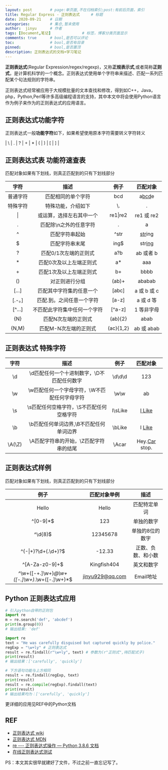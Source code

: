 ```yaml
---
layout: post        # page:单页面,不在归档索引;post:有前后页面，索引
title: Regular Express - 正则表达式     # 标题
date: 2020-09-21    # 日期
categories:         # 集合,暂未使用
author:  jinyu      # 作者
tags: [Document,笔记]              # 标签，博客分类页面显示
comments: true      # bool,是否可以评论
toc:                # bool,是否有目录
pinned:             # bool,是否置顶
description: 正则表达式的文档+学习笔记
---
```


**正则表达式**(Regular Expression/regex/regexp)，又称**正规表示式**,或者简称**正则式**，是计算机科学的一个概念。正则表达式使用单个字符串来描述、匹配一系列匹配某个句法规则的字符串。

<!-- more -->

正则表达式经常被应用于大规模批量的文本查找和修改，得到如C++，Java，php，Python,Perl等许多高级编程语言的支持，其中本文中将会使用Python语言作为例子来作为的正则表达式的应用语言。

## 正则表达式功能字符

正则表达式一般**功能字符**如下，如果希望使用原本字符需要转义字符转义

| \\ | . | ? | + | * | ( | ) | [ | ] | 

## 正则表达式表 功能符速查表

匹配对象如果有下划线，则真正匹配到的只有下划线部分

| 字符 | 描述 | 例子 | 匹配对象 |
| :-: | :-: | :-: | :-: |
| 普通字符 | 匹配相同的单个字符 | bcd | a<u>bcd</u>e |
| 特殊字符 | 特殊功能，介绍如下 | \\. | . |
| \| | 或运算，选择左右其中一个 | re1\|re2 | re1 或 re2 |
| \. | 匹配除\n之外的任意字符 | \. | a |
| ^ | 匹配字符串起始 | ^str | <u>str</u>ing |
| $ | 匹配字符串末尾 | ing$ | str<u>ing</u> |
| ? | 匹配0/1次左端的正则式 | a?b | ab 或者 b |
| * | 匹配0次及以上左端正则式 | a* | aaa |
| + | 匹配1次及以上左端正则式 | b+ | bbbb |
| () | 对正则进行分组 | (ab)+ | ababab |
| [...] | 匹配其中字符集的任意一个 | [abc] | a 或 b 或 c |
| [.-。] | 匹配.到。之间任意一个字符 | [a-z] | a 或 d 等 |
| [^...] | 不匹配此字符集中任何一个字符 | [^a-z] | 1 等非字母 |
| {N} | 匹配N次左端的正则式	 | (ab){2} | abab |
| {N,M} | 匹配M-N次左端的正则式 | (ac){1,2} | ab 或 abab |

## 正则表达式 特殊字符

| 字符 | 描述 | 例子 | 匹配对象 |
| :-: | :-: | :-: | :-: |
| \d | \d匹配任何一个十进制数字，\D不匹配任何数字 | \d\d\d | 123 |
| \w | \w匹配任何一个字母字符，\W不匹配任何字母字符 | \w\w | ab |
| \s | \s匹配任何空格字符，\S不匹配任何空格字符 | I\sLike | <u>I Like</u> |
| \b | \b匹配任何单词边界,\B不匹配任何单词边界 | \bLike | I <u>Like</u> |
| \A(\Z) | \A匹配字符串的开始，\Z匹配字符串的结尾 | \Acar | Hey.<u>Car</u> stop. |

## 正则表达式样例

匹配对象如果有下划线，则真正匹配到的只有下划线部分

| 例子 | 匹配对象举例 | 描述 |
| :-: | :-: | :-: |
| Hello | Hello | 匹配特定单词 |
| ^[0-9]*$ | 123 | 单独的数字 |
| ^\d{8}$  | 12345678 | 单独的8位的数字 |
| ^(\-\|\+)?\d+(\.\d+)?$ | -12.33 | 正数、负数、和小数 |
| ^[A-Za-z0-9]+$ | Kingfish404 | 英文和数字 |
| ^\w+([-+.]\w+)*@\w+([-.]\w+)*\.\w+([-.]\w+)*$ | jinyu929@qq.com | Email地址 |

## Python 正则表达式应用

```python
# 引入python自带的正则包
import re 
m = re.search('def', 'abcdef')
print(m.group(0))
# 输出结果: 'def'
```

```python
import re
text = "He was carefully disguised but captured quickly by police."
regExp = "\w+ly" # 正则表达式
result = re.findall(r"\w+ly", text) # 参数为(r"正则式",待匹配式子)
print(result)
# 输出结果：['carefully', 'quickly']

# 下方语句功能与上方相同
result = re.findall(regExp, text)
print(result)
result = re.compile(regExp).findall(text)
print(result)
# 输出结果均为：['carefully', 'quickly']
```

更详细的应用见REF中的Python文档

## REF

* [正则表达式 wiki](https://zh.wikipedia.org/wiki/%E6%AD%A3%E5%88%99%E8%A1%A8%E8%BE%BE%E5%BC%8F)
* [正则表达式 MDN](https://developer.mozilla.org/zh-CN/docs/Web/JavaScript/Guide/Regular_Expressions)
* [re --- 正则表达式操作 &#8212; Python 3.8.6 文档](https://docs.python.org/zh-cn/3/library/re.html)
* [在线正则表达式测试](https://tool.oschina.net/regex)

PS：本文其实很早就建好了文件，不过之前一直忘记写了。